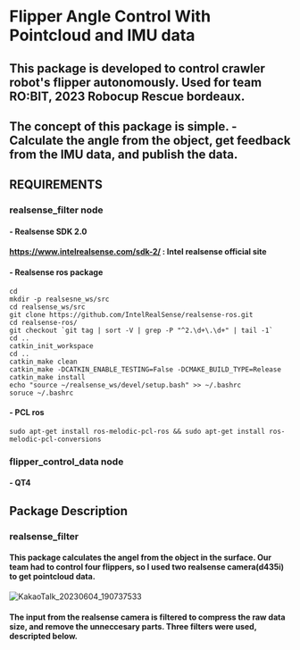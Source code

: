 # Flipper Angle Control With Pointcloud and IMU data
## This package is developed to control crawler robot's flipper autonomously. Used for team RO:BIT, 2023 Robocup Rescue bordeaux.
## The concept of this package is simple. - Calculate the angle from the object, get feedback from the IMU data, and publish the data. 


## REQUIREMENTS
### realsense_filter node 
#### - Realsense SDK 2.0 
####   https://www.intelrealsense.com/sdk-2/ : Intel realsense official site
#### - Realsense ros package 
```shell 
cd
mkdir -p realsesne_ws/src
cd realsense_ws/src
git clone https://github.com/IntelRealSense/realsense-ros.git
cd realsense-ros/
git checkout `git tag | sort -V | grep -P "^2.\d+\.\d+" | tail -1` 
cd ..
catkin_init_workspace
cd .. 
catkin_make clean
catkin_make -DCATKIN_ENABLE_TESTING=False -DCMAKE_BUILD_TYPE=Release
catkin_make install
echo "source ~/realsense_ws/devel/setup.bash" >> ~/.bashrc
soruce ~/.bashrc
```

#### - PCL ros 
```shell 
sudo apt-get install ros-melodic-pcl-ros && sudo apt-get install ros-melodic-pcl-conversions
```
### flipper_control_data node
#### - QT4

## Package Description 
### realsense_filter 
#### This package calculates the angel from the object in the surface. Our team had to control four flippers, so I used two realsense camera(d435i) to get pointcloud data. 
![KakaoTalk_20230604_190737533](https://github.com/mjlee111/pointcloud_and_imu_flipper_angle_control/assets/66550892/33506bf5-38d4-4263-b509-22351ca19d45)
#### The input from the realsense camera is filtered to compress the raw data size, and remove the unneccesary parts. Three filters were used, descripted below.

